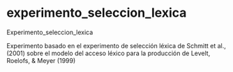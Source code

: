 # experimento_seleccion_lexica
Experimento_seleccion_lexica

Experimento basado en el experimento de selección léxica de Schmitt et al., (2001) sobre el modelo del acceso léxico para la producción de Levelt, Roelofs, & Meyer (1999)
